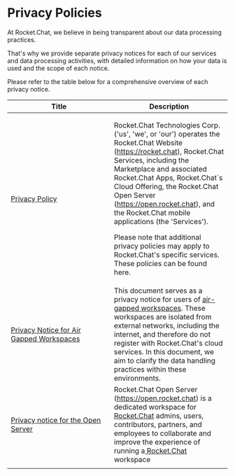 # Privacy Policies

At Rocket.Chat, we believe in being transparent about our data processing practices.&#x20;

That's why we provide separate privacy notices for each of our services and data processing activities, with detailed information on how your data is used and the scope of each notice.&#x20;

Please refer to the table below for a comprehensive overview of each privacy notice.

<table><thead><tr><th width="220">Title</th><th>Description</th></tr></thead><tbody><tr><td><a href="https://docs.rocket.chat/customer-center/legal-center/privacy-policy">Privacy Policy</a></td><td><p>Rocket.Chat Technologies Corp. ('us', 'we', or 'our') operates the Rocket.Chat Website (<a href="https://rocket.chat/">https://rocket.chat</a>), Rocket.Chat Services, including the Marketplace and associated Rocket.Chat Apps, Rocket.Chat´s Cloud Offering, the Rocket.Chat Open Server (<a href="https://open.rocket.chat/">https://open.rocket.chat</a>), and the Rocket.Chat mobile applications (the 'Services').</p><p></p><p>Please note that additional privacy policies may apply to Rocket.Chat's specific services. These policies can be found here. </p></td></tr><tr><td><a href="https://docs.rocket.chat/customer-center/legal-center/privacy-policy/privacy-notice-for-air-gapped-workspaces">Privacy Notice for Air Gapped Workspaces</a></td><td>This document serves as a privacy notice for users of <a href="broken-reference">air-gapped workspaces</a>. These workspaces are isolated from external networks, including the internet, and therefore do not register with Rocket.Chat's cloud services. In this document, we aim to clarify the data handling practices within these environments. </td></tr><tr><td><a href="https://docs.rocket.chat/customer-center/legal-center/privacy-policy/privacy-notice-for-the-open-server">Privacy notice for the Open Server</a></td><td>Rocket.Chat Open Server (<a href="https://open.rocket.chat/">https://open.rocket.chat</a>) is a dedicated workspace for<a href="https://rocket.chat/"> Rocket.Chat</a> admins, users, contributors, partners, and employees to collaborate and improve the experience of running a<a href="https://rocket.chat/"> Rocket.Chat</a> workspace</td></tr><tr><td></td><td></td></tr></tbody></table>

